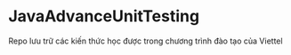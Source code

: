 # JavaAdvanceUnitTesting
Repo lưu trữ các kiến thức học được trong chương trình đào tạo của Viettel 
